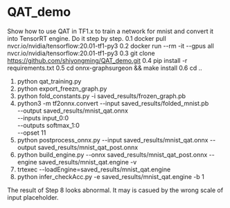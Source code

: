 # QAT_demo
Show how to use QAT in TF1.x to train a network for mnist and convert it into TensorRT engine.
Do it step by step.
0.1 docker pull nvcr.io/nvidia/tensorflow:20.01-tf1-py3
0.2 docker run --rm -it --gpus all nvcr.io/nvidia/tensorflow:20.01-tf1-py3
0.3 git clone https://github.com/shiyongming/QAT_demo.git
0.4 pip install -r requirements.txt
0.5 cd onnx-graphsurgeon && make install
0.6 cd ..

1. python qat_training.py
2. python export_freezn_graph.py
3. python fold_constants.py -i saved_results/frozen_graph.pb
4. python3 -m tf2onnx.convert --input saved_results/folded_mnist.pb\
                              --output saved_results/mnist_qat.onnx \
                              --inputs input_0:0 \
                              --outputs softmax_1:0 \
                              --opset 11
5. python postprocess_onnx.py --input saved_results/mnist_qat.onnx --output saved_results/mnist_qat_post.onnx
6. python build_engine.py --onnx saved_results/mnist_qat_post.onnx --engine saved_results/mnist_qat.engine -v
7. trtexec --loadEngine=saved_results/mnist_qat.engine
8. python infer_checkAcc.py -e saved_results/mnist_qat.engine -b 1

The result of Step 8 looks abnormal. It may is casued by the wrong scale of input placeholder. 
